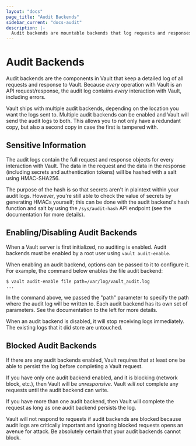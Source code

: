 ```yaml
---
layout: "docs"
page_title: "Audit Backends"
sidebar_current: "docs-audit"
description: |-
  Audit backends are mountable backends that log requests and responses in Vault.
---
```


# Audit Backends

Audit backends are the components in Vault that keep a detailed log
of all requests and response to Vault. Because _every_ operation with
Vault is an API request/response, the audit log contains _every_ interaction
with Vault, including errors.

Vault ships with multiple audit backends, depending on the location you want
the logs sent to. Multiple audit backends can be enabled and Vault will send
the audit logs to both. This allows you to not only have a redundant copy,
but also a second copy in case the first is tampered with.

## Sensitive Information

The audit logs contain the full request and response objects for every
interaction with Vault. The data in the request and the data in the
response (including secrets and authentication tokens) will be hashed
with a salt using HMAC-SHA256.

The purpose of the hash is so that secrets aren't in plaintext within your
audit logs. However, you're still able to check the value of secrets by
generating HMACs yourself; this can be done with the audit backend's hash
function and salt by using the `/sys/audit-hash` API endpoint (see the
documentation for more details).

## Enabling/Disabling Audit Backends

When a Vault server is first initialized, no auditing is enabled. Audit
backends must be enabled by a root user using `vault audit-enable`.

When enabling an audit backend, options can be passed to it to configure it.
For example, the command below enables the file audit backend:

```
$ vault audit-enable file path=/var/log/vault_audit.log
...
```

In the command above, we passed the "path" parameter to specify the path
where the audit log will be written to. Each audit backend has its own
set of parameters. See the documentation to the left for more details.

When an audit backend is disabled, it will stop receiving logs immediately.
The existing logs that it did store are untouched.

## Blocked Audit Backends

If there are any audit backends enabled, Vault requires that at least
one be able to persist the log before completing a Vault request.

If you have only one audit backend enabled, and it is blocking (network
block, etc.), then Vault will be _unresponsive_. Vault _will not_ complete
any requests until the audit backend can write.

If you have more than one audit backend, then Vault will complete the request
as long as one audit backend persists the log.

Vault will not respond to requests if audit backends are blocked because
audit logs are critically important and ignoring blocked requests opens
an avenue for attack. Be absolutely certain that your audit backends cannot
block.
